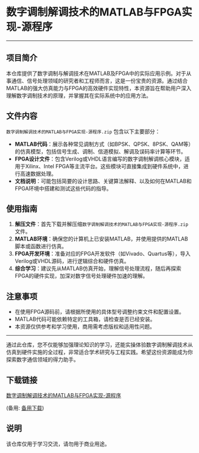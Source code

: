 # 数字调制解调技术的MATLAB与FPGA实现-源程序

---

## 项目简介

本仓库提供了数字调制与解调技术在MATLAB及FPGA中的实际应用示例。对于从事通信、信号处理领域的研究者和工程师而言，这是一份宝贵的资源。通过结合MATLAB的强大仿真能力与FPGA的高效硬件实现特性，本资源旨在帮助用户深入理解数字调制技术的原理，并掌握其在实际系统中的应用方法。

## 文件内容

`数字调制解调技术的MATLAB与FPGA实现-源程序.zip` 包含以下主要部分：

- **MATLAB代码**：展示各种常见调制方式（如BPSK、QPSK、8PSK、QAM等）的仿真模型，包括信号生成、调制、信道模拟、解调及误码率计算等环节。
- **FPGA设计文件**：包含Verilog或VHDL语言编写的数字调制解调核心模块，适用于Xilinx、Intel FPGA等主流平台。这些模块可直接集成到硬件系统中，进行高速数据处理。
- **文档说明**：可能包括简要的设计思路、关键算法解释、以及如何在MATLAB和FPGA环境中搭建和测试这些代码的指导。

## 使用指南

1. **解压文件**：首先下载并解压缩`数字调制解调技术的MATLAB与FPGA实现-源程序.zip`文件。
2. **MATLAB环境**：确保您的计算机上已安装MATLAB，并使用提供的MATLAB脚本或函数进行仿真。
3. **FPGA开发环境**：准备对应的FPGA开发软件（如Vivado、Quartus等），导入Verilog或VHDL源码，进行逻辑综合和硬件仿真。
4. **综合学习**：建议先从MATLAB仿真开始，理解信号处理流程，随后再探索FPGA的硬件实现，加深对数字信号处理硬件加速的理解。

## 注意事项

- 在使用FPGA源码前，请根据所使用的具体型号调整约束文件和配置设置。
- MATLAB代码可能依赖特定的工具箱，请检查是否已经安装。
- 本资源仅供参考和学习使用，商用需考虑版权和适用性问题。

---

通过此仓库，您不仅能够加强理论知识的学习，还能实操体验数字调制解调技术从仿真到硬件实施的全过程，非常适合学术研究与工程实践。希望这份资源能成为你探索数字通信领域的得力助手。

## 下载链接
[数字调制解调技术的MATLAB与FPGA实现-源程序](https://pan.quark.cn/s/be4bd6607fd8) 

(备用: [备用下载](https://pan.baidu.com/s/1S6kD3BKKOfBcE9BgBv-x2w?pwd=1234))

## 说明

该仓库仅用于学习交流，请勿用于商业用途。
